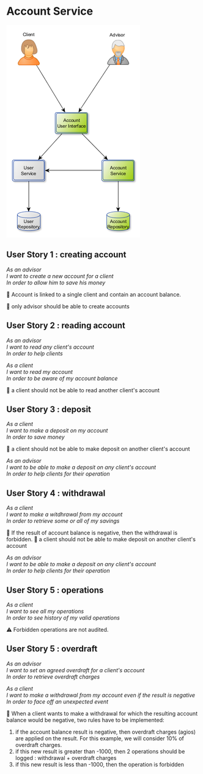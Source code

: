 # Account Service

<img src="AccountService.png"/>

## User Story 1 : creating account

*As an advisor<br>*
*I want to create a new account for a client<br>*
*In order to allow him to save his money<br>*

:speech_balloon: Account is linked to a single client and contain an account balance.

:speech_balloon: only advisor should be able to create accounts

## User Story 2 : reading account

*As an advisor<br>*
*I want to read any client's account<br>*
*In order to help clients<br>*

*As a client<br>*
*I want to read my account<br>*
*In order to be aware of my account balance<br>*

:speech_balloon: a client should not be able to read another client's account

## User Story 3 : deposit

*As a client<br>*
*I want to make a deposit on my account<br>*
*In order to save money<br>*

:speech_balloon: a client should not be able to make deposit on another client's account

*As an advisor<br>*
*I want to be able to make a deposit on any client's account<br>*
*In order to help clients for their operation<br>*

## User Story 4 : withdrawal

*As a client<br>*
*I want to make a witdhrawal from my account<br>*
*In order to retrieve some or all of my savings<br>*

:speech_balloon: If the result of account balance is negative, then the withdrawal is forbidden.
:speech_balloon: a client should not be able to make deposit on another client's account

*As an advisor<br>*
*I want to be able to make a deposit on any client's account<br>*
*In order to help clients for their operation<br>*

## User Story 5 : operations

*As a client<br>*
*I want to see all my operations<br>*
*In order to see history of my valid operations<br>*

:warning: Forbidden operations are not audited.

## User Story 5 : overdraft

*As an advisor<br>*
*I want to set an agreed overdraft for a client's account<br>*
*In order to retrieve overdraft charges<br>*

*As a client<br>*
*I want to make a withdrawal from my account even if the result is negative<br>*
*In order to face off an unexpected event<br>*

:speech_balloon: When a client wants to make a withdrawal for which the resulting account balance would be negative, two rules have to be implemented:
1. if the account balance result is negative, then overdraft charges (agios) are applied on the result. For this example, we will consider 10% of overdraft charges. 
2. if this new result is greater than -1000, then 2 operations should be logged : withdrawal + overdraft charges
3. if this new result is less than -1000, then the operation is forbidden

